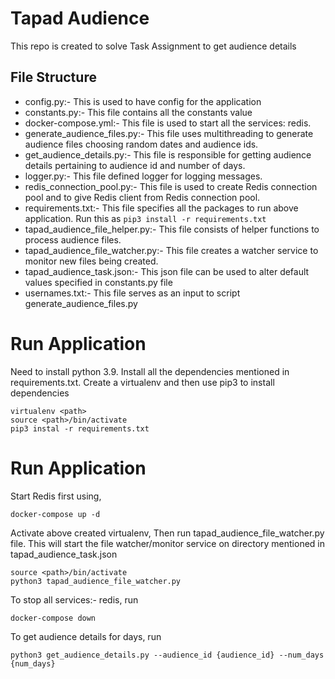 # Tapad Audience
This repo is created to solve Task Assignment to get audience details

## File Structure
* config.py:- This is used to have config for the application
* constants.py:- This file contains all the constants value
* docker-compose.yml:- This file is used to start all the services: redis.
* generate_audience_files.py:- This file uses multithreading to generate audience files choosing random dates and audience ids.
* get_audience_details.py:- This file is responsible for getting audience details pertaining to audience id and number of days.
* logger.py:- This file defined logger for logging messages.
* redis_connection_pool.py:- This file is used to create Redis connection pool and to give Redis client from Redis connection pool.
* requirements.txt:- This file specifies all the packages to run above application. Run this as `pip3 install -r requirements.txt`
* tapad_audience_file_helper.py:- This file consists of helper functions to process audience files.
* tapad_audience_file_watcher.py:- This file creates a watcher service to monitor new files being created.
* tapad_audience_task.json:- This json file can be used to alter default values specified in constants.py file
* usernames.txt:- This file serves as an input to script generate_audience_files.py


# Run Application

 Need to install python 3.9.
 Install all the dependencies mentioned in requirements.txt. Create a virtualenv and then use pip3 to install dependencies

 ```
 virtualenv <path>
 source <path>/bin/activate
 pip3 instal -r requirements.txt
 ```

 # Run Application

 Start Redis first using,

 ```
 docker-compose up -d
 ```

 Activate above created virtualenv, Then run tapad_audience_file_watcher.py file. This will start the file watcher/monitor service on directory mentioned in tapad_audience_task.json

 ```
 source <path>/bin/activate
 python3 tapad_audience_file_watcher.py
 ```

 To stop all services:- redis, run

 ```
 docker-compose down
 ```

 To get audience details for days, run

 ```
 python3 get_audience_details.py --audience_id {audience_id} --num_days {num_days}
 ```